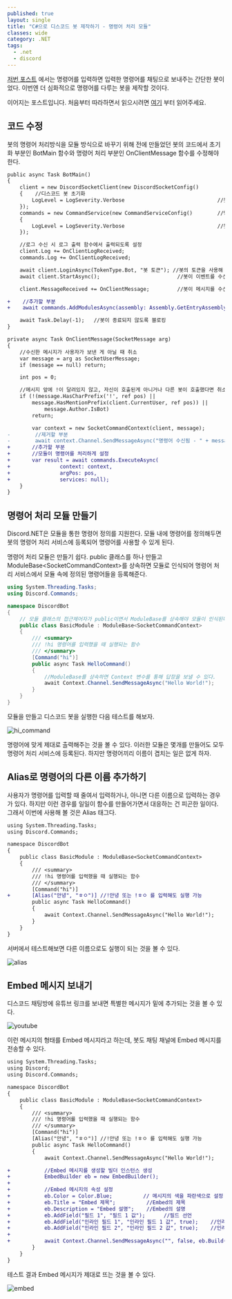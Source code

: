 ```yaml
---
published: true
layout: single
title: "C#으로 디스코드 봇 제작하기 - 명령어 처리 모듈"
classes: wide
category: .NET
tags: 
  - .net
  - discord 
---
```


[저번 포스트](https://fred16157.github.io/.net/csharp-discord-bot-basic/) 에서는 명령어를 입력하면 입력한 명령어를 채팅으로 보내주는 간단한 봇이었다. 이번엔 더 심화적으로 명령어를 다루는 봇을 제작할 것이다.

이어지는 포스트입니다. 처음부터 따라하면서 읽으시려면 [여기](https://fred16157.github.io/.net/csharp-discord-bot-basic/) 부터 읽어주세요.

## 코드 수정

봇의 명령어 처리방식을 모듈 방식으로 바꾸기 위해 전에 만들었던 봇의 코드에서 초기화 부분인 BotMain 함수와 명령어 처리 부분인 OnClientMessage 함수를 수정해야 한다. 

~~~diff 
public async Task BotMain()
{
    client = new DiscordSocketClient(new DiscordSocketConfig()
    {    //디스코드 봇 초기화
        LogLevel = LogSeverity.Verbose                              //봇의 로그 레벨 설정 
    });
    commands = new CommandService(new CommandServiceConfig()        //명령어 수신 클라이언트 초기화
    {
        LogLevel = LogSeverity.Verbose                              //봇의 로그 레벨 설정
    });

    //로그 수신 시 로그 출력 함수에서 출력되도록 설정
    client.Log += OnClientLogReceived;
    commands.Log += OnClientLogReceived;

    await client.LoginAsync(TokenType.Bot, "봇 토큰"); //봇의 토큰을 사용해 서버에 로그인
    await client.StartAsync();                         //봇이 이벤트를 수신하기 시작

    client.MessageReceived += OnClientMessage;         //봇이 메시지를 수신할 때 처리하도록 설정

+    //추가할 부분
+    await commands.AddModulesAsync(assembly: Assembly.GetEntryAssembly(), services: null);  //봇에 명령어 모듈 등록

    await Task.Delay(-1);   //봇이 종료되지 않도록 블로킹
}

private async Task OnClientMessage(SocketMessage arg)
{
    //수신한 메시지가 사용자가 보낸 게 아닐 때 취소
    var message = arg as SocketUserMessage;
    if (message == null) return;

    int pos = 0;

    //메시지 앞에 !이 달려있지 않고, 자신이 호출된게 아니거나 다른 봇이 호출했다면 취소
    if (!(message.HasCharPrefix('!', ref pos) ||
        message.HasMentionPrefix(client.CurrentUser, ref pos)) ||
            message.Author.IsBot)
        return;

        var context = new SocketCommandContext(client, message);                    //수신된 메시지에 대한 컨텍스트 생성   
-        //제거할 부분
-        await context.Channel.SendMessageAsync("명령어 수신됨 - " + message.Content); //수신된 명령어를 다시 보낸다.
+       //추가할 부분
+       //모듈이 명령어를 처리하게 설정
+       var result = await commands.ExecuteAsync(                                   
+                context: context,
+                argPos: pos,
+                services: null);       
    }
}
~~~

## 명령어 처리 모듈 만들기

Discord.NET은 모듈을 통한 명령어 정의를 지원한다. 모듈 내에 명령어를 정의해두면 봇의 명령어 처리 서비스에 등록되어 명령어를 사용할 수 있게 된다.

명령어 처리 모듈은 만들기 쉽다. public 클래스를 하나 만들고 ModuleBase\<SocketCommandContext\>를 상속하면 모듈로 인식되어 명령어 처리 서비스에서 모듈 속에 정의된 명령어들을 등록해준다.

~~~cs
using System.Threading.Tasks;
using Discord.Commands;

namespace DiscordBot
{   
    // 모듈 클래스의 접근제어자가 public이면서 ModuleBase를 상속해야 모듈이 인식된다.
    public class BasicModule : ModuleBase<SocketCommandContext>
    {
        /// <summary>
        /// !hi 명령어를 입력했을 때 실행되는 함수
        /// </summary>
        [Command("hi")]
        public async Task HelloCommand()
        {
            //ModuleBase를 상속하면 Context 변수를 통해 답장을 보낼 수 있다. 
            await Context.Channel.SendMessageAsync("Hello World!");
        }
    }
}
~~~

모듈을 만들고 디스코드 봇을 실행한 다음 테스트를 해보자.

![hi_command](https://imgur.com/GAM6IIA.png)

명령어에 맞게 제대로 출력해주는 것을 볼 수 있다. 이러한 모듈은 몇개를 만들어도 모두 명령어 처리 서비스에 등록된다. 하지만 명령어끼리 이름이 겹치는 일은 없게 하자.

## Alias로 명령어의 다른 이름 추가하기

사용자가 명령어를 입력할 때 줄여서 입력하거나, 아니면 다른 이름으로 입력하는 경우가 있다. 하지만 이런 경우를 일일이 함수를 만들어가면서 대응하는 건 피곤한 일이다. 그래서 이번에 사용해 볼 것은 Alias 태그다.

~~~diff
using System.Threading.Tasks;
using Discord.Commands;

namespace DiscordBot
{
    public class BasicModule : ModuleBase<SocketCommandContext>
    {
        /// <summary>
        /// !hi 명령어를 입력했을 때 실행되는 함수
        /// </summary>
        [Command("hi")]
+       [Alias("안녕", "ㅎㅇ")] //!안녕 또는 !ㅎㅇ 를 입력해도 실행 가능
        public async Task HelloCommand()
        {
            await Context.Channel.SendMessageAsync("Hello World!");
        }
    }
}
~~~

서버에서 테스트해보면 다른 이름으로도 실행이 되는 것을 볼 수 있다.

![alias](https://imgur.com/1h6a9Wg.png)

## Embed 메시지 보내기

디스코드 채팅방에 유튜브 링크를 보내면 특별한 메시지가 밑에 추가되는 것을 볼 수 있다.

![youtube](https://imgur.com/m5MRUlv.png)

이런 메시지의 형태를 Embed 메시지라고 하는데, 봇도 채팅 채널에 Embed 메시지를 전송할 수 있다.

~~~diff
using System.Threading.Tasks;
using Discord;
using Discord.Commands;

namespace DiscordBot
{
    public class BasicModule : ModuleBase<SocketCommandContext>
    {
        /// <summary>
        /// !hi 명령어를 입력했을 때 실행되는 함수
        /// </summary>
        [Command("hi")]
        [Alias("안녕", "ㅎㅇ")] //!안녕 또는 !ㅎㅇ 를 입력해도 실행 가능
        public async Task HelloCommand()
        {
            await Context.Channel.SendMessageAsync("Hello World!");

+           //Embed 메시지를 생성할 빌더 인스턴스 생성 
+           EmbedBuilder eb = new EmbedBuilder();
+
+           //Embed 메시지의 속성 설정
+           eb.Color = Color.Blue;          // 메시지의 색을 파란색으로 설정
+           eb.Title = "Embed 제목";          //Embed의 제목
+           eb.Description = "Embed 설명";    //Embed의 설명
+           eb.AddField("필드 1", "필드 1 값");      //필드 선언
+           eb.AddField("인라인 필드 1", "인라인 필드 1 값", true);    //인라인 필드 선언
+           eb.AddField("인라인 필드 2", "인라인 필드 2 값", true);    //인라인 필드 선언
+
+           await Context.Channel.SendMessageAsync("", false, eb.Build());  //Embed를 빌드하여 메시지 전송
        }
    }
}
~~~

테스트 결과 Embed 메시지가 제대로 뜨는 것을 볼 수 있다.

![embed](https://imgur.com/74LE1WV.png)